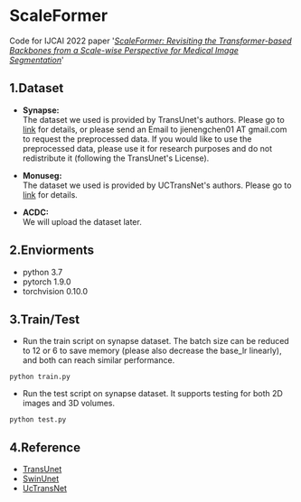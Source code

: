 # ScaleFormer
Code for IJCAI 2022 paper '[*ScaleFormer: Revisiting the Transformer-based Backbones from a Scale-wise Perspective for Medical Image Segmentation*](https://www.ijcai.org/proceedings/2022/0135.pdf)'

## 1.Dataset
- **Synapse:**  
The dataset we used is provided by TransUnet's authors. Please go to [link](https://github.com/Beckschen/TransUNet) for details, or please send an Email to jienengchen01 AT gmail.com to request the preprocessed data. If you would like to use the preprocessed data, please use it for research purposes and do not redistribute it (following the TransUnet's License).  
 
- **Monuseg:**  
The dataset we used is provided by UCTransNet's authors. Please go to [link](https://github.com/McGregorWwww/UCTransNet) for details.  
- **ACDC:**  
We will upload the dataset later.

## 2.Enviorments
- python 3.7
- pytorch 1.9.0
- torchvision 0.10.0
## 3.Train/Test
- Run the train script on synapse dataset. The batch size can be reduced to 12 or 6 to save memory (please also decrease the base_lr linearly), and both can reach similar performance.  
```
python train.py
```
- Run the test script on synapse dataset. It supports testing for both 2D images and 3D volumes.
```
python test.py
```
## 4.Reference
- [TransUnet](https://github.com/Beckschen/TransUNet)
- [SwinUnet](https://github.com/HuCaoFighting/Swin-Unet)
- [UcTransNet](https://github.com/McGregorWwww/UCTransNet)
